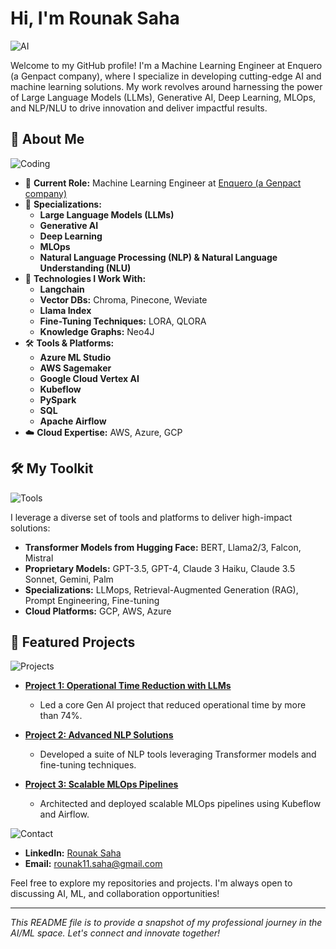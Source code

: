 # Hi, I'm Rounak Saha

![AI](https://i.giphy.com/media/v1.Y2lkPTc5MGI3NjExeXl3MW1kcGx5c20yMjQxYnljdTFqc2p3OHpkeDB1b3UwenpwZzVxbiZlcD12MV9pbnRlcm5hbF9naWZfYnlfaWQmY3Q9Zw/MPxg9U887PS0B8XT4J/giphy.gif)

Welcome to my GitHub profile! I'm a Machine Learning Engineer at Enquero (a Genpact company), where I specialize in developing cutting-edge AI and machine learning solutions. My work revolves around harnessing the power of Large Language Models (LLMs), Generative AI, Deep Learning, MLOps, and NLP/NLU to drive innovation and deliver impactful results.

## 🧠 About Me

![Coding](https://images.app.goo.gl/BgofMTzGoWS8d6Kv5.gif)

- 🔭 **Current Role:** Machine Learning Engineer at [Enquero (a Genpact company)](https://www.enquero.com/)
- 🌱 **Specializations:**
  - **Large Language Models (LLMs)**
  - **Generative AI**
  - **Deep Learning**
  - **MLOps**
  - **Natural Language Processing (NLP) & Natural Language Understanding (NLU)**
- 🚀 **Technologies I Work With:**
  - **Langchain**
  - **Vector DBs:** Chroma, Pinecone, Weviate
  - **Llama Index**
  - **Fine-Tuning Techniques:** LORA, QLORA
  - **Knowledge Graphs:** Neo4J
- 🛠️ **Tools & Platforms:**
  - **Azure ML Studio**
  - **AWS Sagemaker**
  - **Google Cloud Vertex AI**
  - **Kubeflow**
  - **PySpark**
  - **SQL**
  - **Apache Airflow**
- ☁️ **Cloud Expertise:** AWS, Azure, GCP

## 🛠️ My Toolkit

![Tools](https://cdn.dribbble.com/users/730703/screenshots/6581243/avento.gif)

I leverage a diverse set of tools and platforms to deliver high-impact solutions:
- **Transformer Models from Hugging Face:** BERT, Llama2/3, Falcon, Mistral
- **Proprietary Models:** GPT-3.5, GPT-4, Claude 3 Haiku, Claude 3.5 Sonnet, Gemini, Palm
- **Specializations:** LLMops, Retrieval-Augmented Generation (RAG), Prompt Engineering, Fine-tuning
- **Cloud Platforms:** GCP, AWS, Azure

## 🌟 Featured Projects

![Projects](https://i.giphy.com/media/v1.Y2lkPTc5MGI3NjExNzFycHoxYWxiMjBubnJ6cHVhanQ5YjdsdzN3bzF1MDdxOXU0cDl0cSZlcD12MV9pbnRlcm5hbF9naWZfYnlfaWQmY3Q9Zw/Z6tx63iyaeAiJETvQp/giphy.gif)

- **[Project 1: Operational Time Reduction with LLMs](#)**
  - Led a core Gen AI project that reduced operational time by more than 74%.

- **[Project 2: Advanced NLP Solutions](#)**
  - Developed a suite of NLP tools leveraging Transformer models and fine-tuning techniques.

- **[Project 3: Scalable MLOps Pipelines](#)**
  - Architected and deployed scalable MLOps pipelines using Kubeflow and Airflow.

![Contact](https://i.giphy.com/media/v1.Y2lkPTc5MGI3NjExM3JxdXdpcTg2ZTVpeGY3OGplaXZ1OTM5eHN0Zm53cGFhNzRmY3UxciZlcD12MV9pbnRlcm5hbF9naWZfYnlfaWQmY3Q9Zw/AauWy8FQcZyi5t7rfH/giphy.gif)
- **LinkedIn:** [Rounak Saha](https://www.linkedin.com/in/rounak-saha-8b2963133/)
- **Email:** [rounak11.saha@gmail.com](mailto:rounak11.saha@gmail.com)

Feel free to explore my repositories and projects. I'm always open to discussing AI, ML, and collaboration opportunities!

---

*This README file is to provide a snapshot of my professional journey in the AI/ML space. Let's connect and innovate together!*
